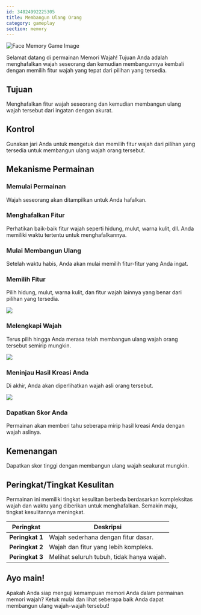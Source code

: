```yaml
---
id: 34824992225305
title: Membangun Ulang Orang
category: gameplay 
section: memory
---
```

![Face Memory Game Image](https://help.studycat.com/hc/article_attachments/34824961331481)

Selamat datang di permainan Memori Wajah! Tujuan Anda adalah menghafalkan wajah seseorang dan kemudian membangunnya kembali dengan memilih fitur wajah yang tepat dari pilihan yang tersedia.

## Tujuan

Menghafalkan fitur wajah seseorang dan kemudian membangun ulang wajah tersebut dari ingatan dengan akurat.

## Kontrol

Gunakan jari Anda untuk mengetuk dan memilih fitur wajah dari pilihan yang tersedia untuk membangun ulang wajah orang tersebut.

## Mekanisme Permainan

### Memulai Permainan 

Wajah seseorang akan ditampilkan untuk Anda hafalkan.

### Menghafalkan Fitur

Perhatikan baik-baik fitur wajah seperti hidung, mulut, warna kulit, dll. Anda memiliki waktu tertentu untuk menghafalkannya.

### Mulai Membangun Ulang

Setelah waktu habis, Anda akan mulai memilih fitur-fitur yang Anda ingat.

### Memilih Fitur

Pilih hidung, mulut, warna kulit, dan fitur wajah lainnya yang benar dari pilihan yang tersedia.

![](https://help.studycat.com/hc/article_attachments/34824961340697)

### Melengkapi Wajah

Terus pilih hingga Anda merasa telah membangun ulang wajah orang tersebut semirip mungkin.

![](https://help.studycat.com/hc/article_attachments/34824961345177)

### Meninjau Hasil Kreasi Anda

Di akhir, Anda akan diperlihatkan wajah asli orang tersebut.

![](https://help.studycat.com/hc/article_attachments/34824961349017)

### Dapatkan Skor Anda

Permainan akan memberi tahu seberapa mirip hasil kreasi Anda dengan wajah aslinya.

## Kemenangan

Dapatkan skor tinggi dengan membangun ulang wajah seakurat mungkin.

## Peringkat/Tingkat Kesulitan

Permainan ini memiliki tingkat kesulitan berbeda berdasarkan kompleksitas wajah dan waktu yang diberikan untuk menghafalkan. Semakin maju, tingkat kesulitannya meningkat.

| Peringkat | Deskripsi |
| --- | --- |
| **Peringkat&nbsp;1** | Wajah sederhana dengan fitur dasar. |
| **Peringkat&nbsp;2** | Wajah dan fitur yang lebih kompleks. |
| **Peringkat&nbsp;3** | Melihat seluruh tubuh, tidak hanya wajah. |

## Ayo main!

Apakah Anda siap menguji kemampuan memori Anda dalam permainan memori wajah? Ketuk mulai dan lihat seberapa baik Anda dapat membangun ulang wajah-wajah tersebut!


